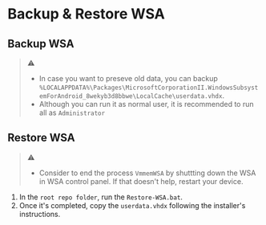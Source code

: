 # Backup & Restore WSA

## Backup WSA

> :warning:
>
> - In case you want to preseve old data, you can backup `%LOCALAPPDATA%\Packages\MicrosoftCorporationII.WindowsSubsystemForAndroid_8wekyb3d8bbwe\LocalCache\userdata.vhdx`.
> - Although you can run it as normal user, it is recommended to run all as `Administrator`

## Restore WSA

> :warning:
>
> - Consider to end the process `VmmemWSA` by shuttting down the WSA in WSA control panel. If that doesn't help, restart your device.

1. In the `root repo folder`, run the `Restore-WSA.bat`.
2. Once it's completed, copy the `userdata.vhdx` following the installer's instructions.
